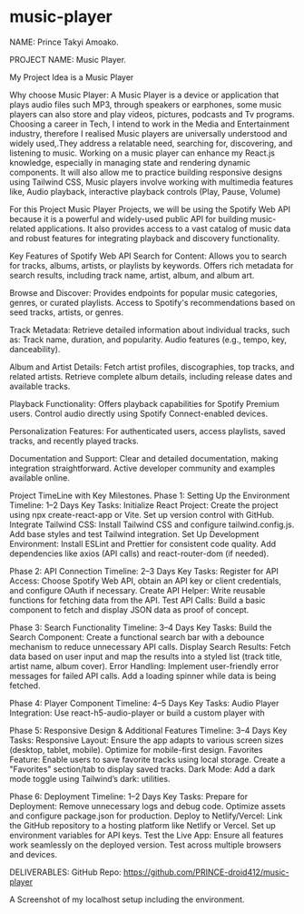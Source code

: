 # music-player
NAME: Prince Takyi Amoako.

PROJECT NAME: Music Player.

My Project Idea is a Music Player

Why choose Music Player:
A Music Player is a device or application that plays audio files such MP3, through speakers or earphones, some music players can also store and play videos,  pictures, podcasts and Tv programs.
Choosing a career in Tech, I intend to work in the Media and Entertainment industry, therefore I realised Music players are universally understood and widely used,.They address a relatable need, searching for, discovering, and listening to music. Working on a music player can enhance my React.js knowledge, especially in managing state and rendering dynamic components. It will also allow me to practice building responsive designs using Tailwind CSS, Music players involve working with multimedia features like, Audio playback, interactive playback controls (Play, Pause, Volume)

For this Project Music Player Projects, we will be using the Spotify Web API because it is a powerful and widely-used public API for building music-related applications. It also provides access to a vast catalog of music data and robust features for integrating playback and discovery functionality.

Key Features of Spotify Web API
Search for Content:
Allows you to search for tracks, albums, artists, or playlists by keywords.
Offers rich metadata for search results, including track name, artist, album, and album art.

Browse and Discover:
Provides endpoints for popular music categories, genres, or curated playlists.
Access to Spotify's recommendations based on seed tracks, artists, or genres.

Track Metadata:
Retrieve detailed information about individual tracks, such as:
Track name, duration, and popularity.
Audio features (e.g., tempo, key, danceability).

Album and Artist Details:
Fetch artist profiles, discographies, top tracks, and related artists.
Retrieve complete album details, including release dates and available tracks.

Playback Functionality:
Offers playback capabilities for Spotify Premium users.
Control audio directly using Spotify Connect-enabled devices.

Personalization Features:
For authenticated users, access playlists, saved tracks, and recently played tracks.

Documentation and Support:
Clear and detailed documentation, making integration straightforward.
Active developer community and examples available online.



Project TimeLine with Key Milestones.
Phase 1: Setting Up the Environment
Timeline: 1–2 Days
Key Tasks:
Initialize React Project:
Create the project using npx create-react-app or Vite.
Set up version control with GitHub.
Integrate Tailwind CSS:
Install Tailwind CSS and configure tailwind.config.js.
Add base styles and test Tailwind integration.
Set Up Development Environment:
Install ESLint and Prettier for consistent code quality.
Add dependencies like axios (API calls) and react-router-dom (if needed).

Phase 2: API Connection
Timeline: 2–3 Days
Key Tasks:
Register for API Access:
Choose Spotify Web API, obtain an API key or client credentials, and configure OAuth if necessary.
Create API Helper:
Write reusable functions for fetching data from the API.
Test API Calls:
Build a basic component to fetch and display JSON data as proof of concept.

Phase 3: Search Functionality
Timeline: 3–4 Days
Key Tasks:
Build the Search Component:
Create a functional search bar with a debounce mechanism to reduce unnecessary API calls.
Display Search Results:
Fetch data based on user input and map the results into a styled list (track title, artist name, album cover).
Error Handling:
Implement user-friendly error messages for failed API calls.
Add a loading spinner while data is being fetched.

Phase 4: Player Component
Timeline: 4–5 Days
Key Tasks:
Audio Player Integration:
Use react-h5-audio-player or build a custom player with <audio> tag.
Include controls for play, pause, volume adjustment, and track progress.
Track Selection:
Allow users to click on a search result to start playback.
Player UI Design:
Display track details (album cover, title, artist).
Style the player for responsiveness using Tailwind CSS.

Phase 5: Responsive Design & Additional Features
Timeline: 3–4 Days
Key Tasks:
Responsive Layout:
Ensure the app adapts to various screen sizes (desktop, tablet, mobile).
Optimize for mobile-first design.
Favorites Feature:
Enable users to save favorite tracks using local storage.
Create a "Favorites" section/tab to display saved tracks.
Dark Mode:
Add a dark mode toggle using Tailwind’s dark: utilities.

Phase 6: Deployment
Timeline: 1–2 Days
Key Tasks:
Prepare for Deployment:
Remove unnecessary logs and debug code.
Optimize assets and configure package.json for production.
Deploy to Netlify/Vercel:
Link the GitHub repository to a hosting platform like Netlify or Vercel.
Set up environment variables for API keys.
Test the Live App:
Ensure all features work seamlessly on the deployed version.
Test across multiple browsers and devices.

DELIVERABLES:
GitHub Repo: https://github.com/PRINCE-droid412/music-player


A Screenshot of my localhost setup including the environment.





